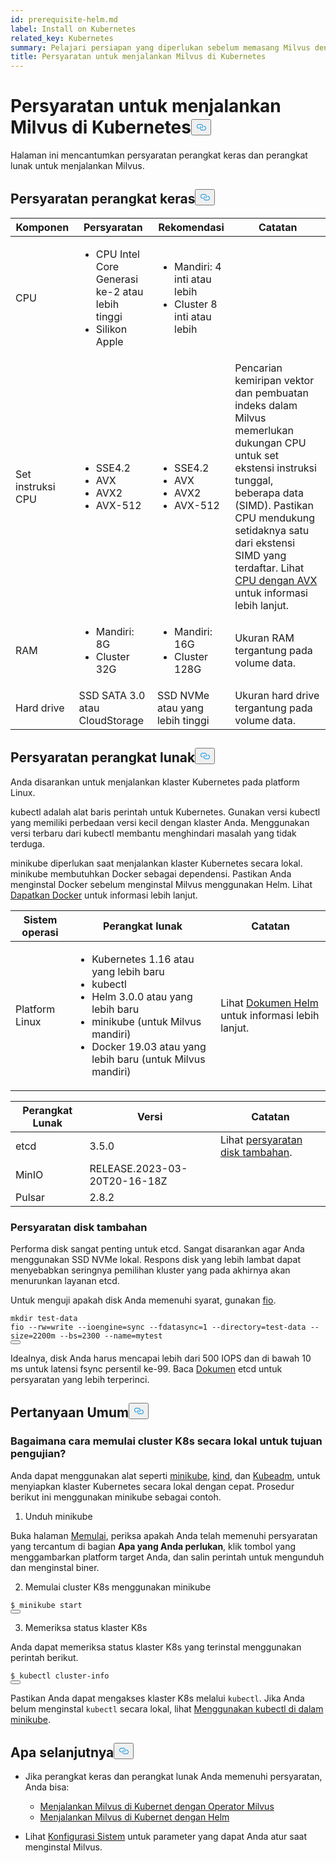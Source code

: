 ```yaml
---
id: prerequisite-helm.md
label: Install on Kubernetes
related_key: Kubernetes
summary: Pelajari persiapan yang diperlukan sebelum memasang Milvus dengan Helm.
title: Persyaratan untuk menjalankan Milvus di Kubernetes
---
```

<h1 id="Requirements-for-running-Milvus-on-Kubernetes" class="common-anchor-header">Persyaratan untuk menjalankan Milvus di Kubernetes<button data-href="#Requirements-for-running-Milvus-on-Kubernetes" class="anchor-icon" translate="no">
      <svg translate="no"
        aria-hidden="true"
        focusable="false"
        height="20"
        version="1.1"
        viewBox="0 0 16 16"
        width="16"
      >
        <path
          fill="#0092E4"
          fill-rule="evenodd"
          d="M4 9h1v1H4c-1.5 0-3-1.69-3-3.5S2.55 3 4 3h4c1.45 0 3 1.69 3 3.5 0 1.41-.91 2.72-2 3.25V8.59c.58-.45 1-1.27 1-2.09C10 5.22 8.98 4 8 4H4c-.98 0-2 1.22-2 2.5S3 9 4 9zm9-3h-1v1h1c1 0 2 1.22 2 2.5S13.98 12 13 12H9c-.98 0-2-1.22-2-2.5 0-.83.42-1.64 1-2.09V6.25c-1.09.53-2 1.84-2 3.25C6 11.31 7.55 13 9 13h4c1.45 0 3-1.69 3-3.5S14.5 6 13 6z"
        ></path>
      </svg>
    </button></h1><p>Halaman ini mencantumkan persyaratan perangkat keras dan perangkat lunak untuk menjalankan Milvus.</p>
<h2 id="Hardware-requirements" class="common-anchor-header">Persyaratan perangkat keras<button data-href="#Hardware-requirements" class="anchor-icon" translate="no">
      <svg translate="no"
        aria-hidden="true"
        focusable="false"
        height="20"
        version="1.1"
        viewBox="0 0 16 16"
        width="16"
      >
        <path
          fill="#0092E4"
          fill-rule="evenodd"
          d="M4 9h1v1H4c-1.5 0-3-1.69-3-3.5S2.55 3 4 3h4c1.45 0 3 1.69 3 3.5 0 1.41-.91 2.72-2 3.25V8.59c.58-.45 1-1.27 1-2.09C10 5.22 8.98 4 8 4H4c-.98 0-2 1.22-2 2.5S3 9 4 9zm9-3h-1v1h1c1 0 2 1.22 2 2.5S13.98 12 13 12H9c-.98 0-2-1.22-2-2.5 0-.83.42-1.64 1-2.09V6.25c-1.09.53-2 1.84-2 3.25C6 11.31 7.55 13 9 13h4c1.45 0 3-1.69 3-3.5S14.5 6 13 6z"
        ></path>
      </svg>
    </button></h2><table>
<thead>
<tr><th>Komponen</th><th>Persyaratan</th><th>Rekomendasi</th><th>Catatan</th></tr>
</thead>
<tbody>
<tr><td>CPU</td><td><ul><li>CPU Intel Core Generasi ke-2 atau lebih tinggi</li><li>Silikon Apple</li></ul></td><td><ul><li>Mandiri: 4 inti atau lebih</li><li>Cluster 8 inti atau lebih</li></ul></td><td></td></tr>
<tr><td>Set instruksi CPU</td><td><ul><li>SSE4.2</li><li>AVX</li><li>AVX2</li><li>AVX-512</li></ul></td><td><ul><li>SSE4.2</li><li>AVX</li><li>AVX2</li><li>AVX-512</li></ul></td><td>Pencarian kemiripan vektor dan pembuatan indeks dalam Milvus memerlukan dukungan CPU untuk set ekstensi instruksi tunggal, beberapa data (SIMD). Pastikan CPU mendukung setidaknya satu dari ekstensi SIMD yang terdaftar. Lihat <a href="https://en.wikipedia.org/wiki/Advanced_Vector_Extensions#CPUs_with_AVX">CPU dengan AVX</a> untuk informasi lebih lanjut.</td></tr>
<tr><td>RAM</td><td><ul><li>Mandiri: 8G</li><li>Cluster 32G</li></ul></td><td><ul><li>Mandiri: 16G</li><li>Cluster 128G</li></ul></td><td>Ukuran RAM tergantung pada volume data.</td></tr>
<tr><td>Hard drive</td><td>SSD SATA 3.0 atau CloudStorage</td><td>SSD NVMe atau yang lebih tinggi</td><td>Ukuran hard drive tergantung pada volume data.</td></tr>
</tbody>
</table>
<h2 id="Software-requirements" class="common-anchor-header">Persyaratan perangkat lunak<button data-href="#Software-requirements" class="anchor-icon" translate="no">
      <svg translate="no"
        aria-hidden="true"
        focusable="false"
        height="20"
        version="1.1"
        viewBox="0 0 16 16"
        width="16"
      >
        <path
          fill="#0092E4"
          fill-rule="evenodd"
          d="M4 9h1v1H4c-1.5 0-3-1.69-3-3.5S2.55 3 4 3h4c1.45 0 3 1.69 3 3.5 0 1.41-.91 2.72-2 3.25V8.59c.58-.45 1-1.27 1-2.09C10 5.22 8.98 4 8 4H4c-.98 0-2 1.22-2 2.5S3 9 4 9zm9-3h-1v1h1c1 0 2 1.22 2 2.5S13.98 12 13 12H9c-.98 0-2-1.22-2-2.5 0-.83.42-1.64 1-2.09V6.25c-1.09.53-2 1.84-2 3.25C6 11.31 7.55 13 9 13h4c1.45 0 3-1.69 3-3.5S14.5 6 13 6z"
        ></path>
      </svg>
    </button></h2><p>Anda disarankan untuk menjalankan klaster Kubernetes pada platform Linux.</p>
<p>kubectl adalah alat baris perintah untuk Kubernetes. Gunakan versi kubectl yang memiliki perbedaan versi kecil dengan klaster Anda. Menggunakan versi terbaru dari kubectl membantu menghindari masalah yang tidak terduga.</p>
<p>minikube diperlukan saat menjalankan klaster Kubernetes secara lokal. minikube membutuhkan Docker sebagai dependensi. Pastikan Anda menginstal Docker sebelum menginstal Milvus menggunakan Helm. Lihat <a href="https://docs.docker.com/get-docker">Dapatkan Docker</a> untuk informasi lebih lanjut.</p>
<table>
<thead>
<tr><th>Sistem operasi</th><th>Perangkat lunak</th><th>Catatan</th></tr>
</thead>
<tbody>
<tr><td>Platform Linux</td><td><ul><li>Kubernetes 1.16 atau yang lebih baru</li><li>kubectl</li><li>Helm 3.0.0 atau yang lebih baru</li><li>minikube (untuk Milvus mandiri)</li><li>Docker 19.03 atau yang lebih baru (untuk Milvus mandiri)</li></ul></td><td>Lihat <a href="https://helm.sh/docs/">Dokumen Helm</a> untuk informasi lebih lanjut.</td></tr>
</tbody>
</table>
<table>
<thead>
<tr><th>Perangkat Lunak</th><th>Versi</th><th>Catatan</th></tr>
</thead>
<tbody>
<tr><td>etcd</td><td>3.5.0</td><td>Lihat <a href="#Additional-disk-requirements">persyaratan disk tambahan</a>.</td></tr>
<tr><td>MinIO</td><td>RELEASE.2023-03-20T20-16-18Z</td><td></td></tr>
<tr><td>Pulsar</td><td>2.8.2</td><td></td></tr>
</tbody>
</table>
<h3 id="Additional-disk-requirements" class="common-anchor-header">Persyaratan disk tambahan</h3><p>Performa disk sangat penting untuk etcd. Sangat disarankan agar Anda menggunakan SSD NVMe lokal. Respons disk yang lebih lambat dapat menyebabkan seringnya pemilihan kluster yang pada akhirnya akan menurunkan layanan etcd.</p>
<p>Untuk menguji apakah disk Anda memenuhi syarat, gunakan <a href="https://github.com/axboe/fio">fio</a>.</p>
<pre><code translate="no" class="language-bash"><span class="hljs-built_in">mkdir</span> test-data
fio --rw=write --ioengine=<span class="hljs-built_in">sync</span> --fdatasync=1 --directory=test-data --size=2200m --bs=2300 --name=mytest
<button class="copy-code-btn"></button></code></pre>
<p>Idealnya, disk Anda harus mencapai lebih dari 500 IOPS dan di bawah 10 ms untuk latensi fsync persentil ke-99. Baca <a href="https://etcd.io/docs/v3.5/op-guide/hardware/#disks">Dokumen</a> etcd untuk persyaratan yang lebih terperinci.</p>
<h2 id="FAQs" class="common-anchor-header">Pertanyaan Umum<button data-href="#FAQs" class="anchor-icon" translate="no">
      <svg translate="no"
        aria-hidden="true"
        focusable="false"
        height="20"
        version="1.1"
        viewBox="0 0 16 16"
        width="16"
      >
        <path
          fill="#0092E4"
          fill-rule="evenodd"
          d="M4 9h1v1H4c-1.5 0-3-1.69-3-3.5S2.55 3 4 3h4c1.45 0 3 1.69 3 3.5 0 1.41-.91 2.72-2 3.25V8.59c.58-.45 1-1.27 1-2.09C10 5.22 8.98 4 8 4H4c-.98 0-2 1.22-2 2.5S3 9 4 9zm9-3h-1v1h1c1 0 2 1.22 2 2.5S13.98 12 13 12H9c-.98 0-2-1.22-2-2.5 0-.83.42-1.64 1-2.09V6.25c-1.09.53-2 1.84-2 3.25C6 11.31 7.55 13 9 13h4c1.45 0 3-1.69 3-3.5S14.5 6 13 6z"
        ></path>
      </svg>
    </button></h2><h3 id="How-can-I-start-a-K8s-cluster-locally-for-test-purposes" class="common-anchor-header">Bagaimana cara memulai cluster K8s secara lokal untuk tujuan pengujian?</h3><p>Anda dapat menggunakan alat seperti <a href="https://minikube.sigs.k8s.io/docs/">minikube</a>, <a href="https://kind.sigs.k8s.io/">kind</a>, dan <a href="https://kubernetes.io/docs/reference/setup-tools/kubeadm/">Kubeadm</a>, untuk menyiapkan klaster Kubernetes secara lokal dengan cepat. Prosedur berikut ini menggunakan minikube sebagai contoh.</p>
<ol>
<li>Unduh minikube</li>
</ol>
<p>Buka halaman <a href="https://minikube.sigs.k8s.io/docs/start/">Memulai</a>, periksa apakah Anda telah memenuhi persyaratan yang tercantum di bagian <strong>Apa yang Anda perlukan</strong>, klik tombol yang menggambarkan platform target Anda, dan salin perintah untuk mengunduh dan menginstal biner.</p>
<ol start="2">
<li>Memulai cluster K8s menggunakan minikube</li>
</ol>
<pre><code translate="no" class="language-shell"><span class="hljs-meta prompt_">$ </span><span class="language-bash">minikube start</span>
<button class="copy-code-btn"></button></code></pre>
<ol start="3">
<li>Memeriksa status klaster K8s</li>
</ol>
<p>Anda dapat memeriksa status klaster K8s yang terinstal menggunakan perintah berikut.</p>
<pre><code translate="no" class="language-shell"><span class="hljs-meta prompt_">$ </span><span class="language-bash">kubectl cluster-info</span>
<button class="copy-code-btn"></button></code></pre>
<div class="alert note">
<p>Pastikan Anda dapat mengakses klaster K8s melalui <code translate="no">kubectl</code>. Jika Anda belum menginstal <code translate="no">kubectl</code> secara lokal, lihat <a href="https://minikube.sigs.k8s.io/docs/handbook/kubectl/">Menggunakan kubectl di dalam minikube</a>.</p>
</div>
<h2 id="Whats-next" class="common-anchor-header">Apa selanjutnya<button data-href="#Whats-next" class="anchor-icon" translate="no">
      <svg translate="no"
        aria-hidden="true"
        focusable="false"
        height="20"
        version="1.1"
        viewBox="0 0 16 16"
        width="16"
      >
        <path
          fill="#0092E4"
          fill-rule="evenodd"
          d="M4 9h1v1H4c-1.5 0-3-1.69-3-3.5S2.55 3 4 3h4c1.45 0 3 1.69 3 3.5 0 1.41-.91 2.72-2 3.25V8.59c.58-.45 1-1.27 1-2.09C10 5.22 8.98 4 8 4H4c-.98 0-2 1.22-2 2.5S3 9 4 9zm9-3h-1v1h1c1 0 2 1.22 2 2.5S13.98 12 13 12H9c-.98 0-2-1.22-2-2.5 0-.83.42-1.64 1-2.09V6.25c-1.09.53-2 1.84-2 3.25C6 11.31 7.55 13 9 13h4c1.45 0 3-1.69 3-3.5S14.5 6 13 6z"
        ></path>
      </svg>
    </button></h2><ul>
<li><p>Jika perangkat keras dan perangkat lunak Anda memenuhi persyaratan, Anda bisa:</p>
<ul>
<li><a href="/docs/id/install_cluster-milvusoperator.md">Menjalankan Milvus di Kubernet dengan Operator Milvus</a></li>
<li><a href="/docs/id/install_cluster-helm.md">Menjalankan Milvus di Kubernet dengan Helm</a></li>
</ul></li>
<li><p>Lihat <a href="/docs/id/system_configuration.md">Konfigurasi Sistem</a> untuk parameter yang dapat Anda atur saat menginstal Milvus.</p></li>
</ul>
